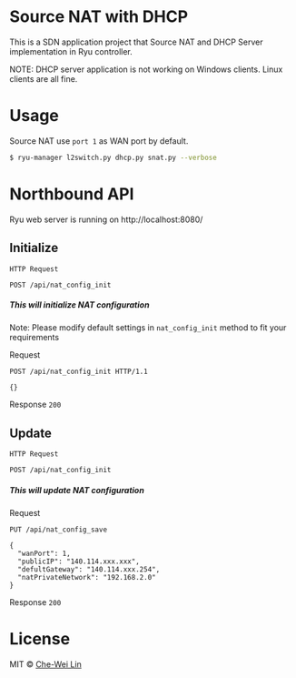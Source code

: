 # Source NAT with DHCP

This is a SDN application project that Source NAT and DHCP Server implementation in Ryu controller.

NOTE: DHCP server application is not working on Windows clients. Linux clients are all fine.

# Usage

Source NAT use `port 1` as WAN port by default.

```bash
$ ryu-manager l2switch.py dhcp.py snat.py --verbose
```

# Northbound API

Ryu web server is running on http://localhost:8080/

## Initialize

`HTTP Request`

`POST /api/nat_config_init`


##### This will initialize NAT configuration

Note: Please modify default settings in `nat_config_init` method to fit your requirements

Request

```
POST /api/nat_config_init HTTP/1.1

{}
```

Response `200`

## Update

`HTTP Request`

`POST /api/nat_config_init`

##### This will update NAT configuration

Request

```
PUT /api/nat_config_save

{
  "wanPort": 1,
  "publicIP": "140.114.xxx.xxx",
  "defultGateway": "140.114.xxx.254",
  "natPrivateNetwork": "192.168.2.0"
}
```

Response `200`

# License

MIT © [Che-Wei Lin](https://github.com/John-Lin)
